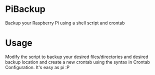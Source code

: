 PiBackup
========

Backup your Raspberry Pi using a shell script and crontab

Usage
========

Modify the script to backup your desired files/directories and desired backup location and create a new crontab using the syntax in Crontab Configuration. It's easy as pi :P
